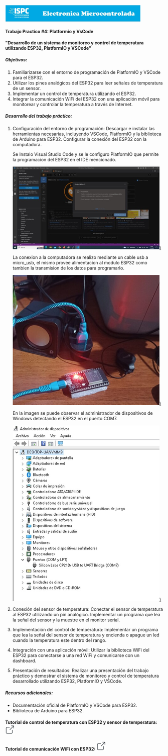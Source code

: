 [![Instituto](../assets/BannerElect.png)](../assets/BannerElect.png)

#### Trabajo Practico #4: Platformio y VsCode

#### "Desarrollo de un sistema de monitoreo y control de temperatura utilizando ESP32, PlatformIO y VSCode"

##### Objetivos:

1. Familiarizarse con el entorno de programación de PlatformIO y VSCode para el ESP32.
2. Utilizar los pines analógicos del ESP32 para leer señales de temperatura de un sensor.
3. Implementar un control de temperatura utilizando el ESP32. 
4. Integrar la comunicación WiFi del ESP32 con una aplicación móvil para monitorear y controlar la temperatura a través de Internet.

##### Desarrollo del trabajo práctico:

1. Configuración del entorno de programación: Descargar e instalar las herramientas necesarias, incluyendo VSCode, PlatformIO y la biblioteca de
Arduino para ESP32. Configurar la conexión del ESP32 con la computadora.

    Se Instalo Visual Studio Code y se le configuro PlatformIO que permite la programacion del ESP32 en el IDE mencionado.

   [![ESP32](assets/PlatformIO_1.jpg))](assets/PlatformIO_1.jpg)

    La conexion a la computadora se realizo mediante un cable usb a micro_usb, el mismo provee alimentacion al modulo ESP32 como tambien la transmision de los datos para programarlo.

   [![ESP32](assets/ESP32_B.jpeg))](assets/ESP32_B.jpeg)

   En la imagen se puede observar el administrador de dispositivos de Windows detectando el ESP32 en el puerto COM7.

   [![ESP32](assets/ESP32_A.jpg))](assets/ESP32_A.jpg)


2. Conexión del sensor de temperatura: Conectar el sensor de temperatura al ESP32 utilizando un pin analógico. Implementar un programa que lea la
señal del sensor y la muestre en el monitor serial.
3. Implementación del control de temperatura: Implementar un programa que
lea la señal del sensor de temperatura y encienda o apague un led cuando la temperatura este dentro del rango.
4. Integración con una aplicación móvil: Utilizar la biblioteca WiFi del ESP32 para conectarse a una red WiFi y comunicarse con un dashboard.
5. Presentación de resultados: Realizar una presentación del trabajo práctico y demostrar el sistema de monitoreo y control de temperatura desarrollado
utilizando ESP32, PlatformIO y VSCode.

##### Recursos adicionales:

* Documentación oficial de PlatformIO y VSCode para ESP32.
* Biblioteca de Arduino para ESP32.
#### Tutorial de control de temperatura con ESP32 y sensor de temperatura: [![Tutorial](../assets/linkvideo.png)](https://randomnerdtutorials.com/esp32-temperature-controlled-relayarduino-ide/)

#### Tutorial de comunicación WiFi con ESP32: [![Tutorial](../assets/linkvideo.png)](https://randomnerdtutorials.com/esp32-web-server-arduino-ide/)